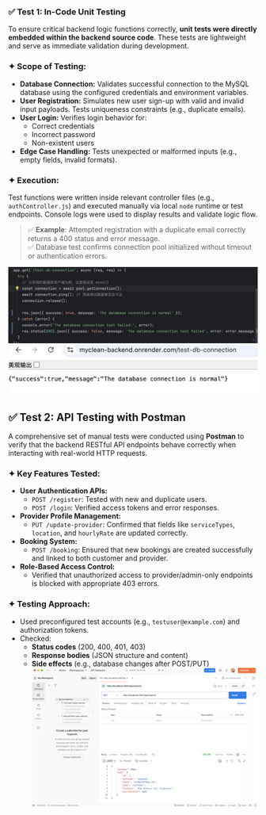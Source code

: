 ### ✅ Test 1: In-Code Unit Testing

To ensure critical backend logic functions correctly, **unit tests were directly embedded within the backend source code**. These tests are lightweight and serve as immediate validation during development.

### ✦ Scope of Testing:
- **Database Connection:** Validates successful connection to the MySQL database using the configured credentials and environment variables.
- **User Registration:** Simulates new user sign-up with valid and invalid input payloads. Tests uniqueness constraints (e.g., duplicate emails).
- **User Login:** Verifies login behavior for:
  - Correct credentials
  - Incorrect password
  - Non-existent users
- **Edge Case Handling:** Tests unexpected or malformed inputs (e.g., empty fields, invalid formats).

### ✦ Execution:
Test functions were written inside relevant controller files (e.g., `authController.js`) and executed manually via local `node` runtime or test endpoints. Console logs were used to display results and validate logic flow.

> ✅ **Example**: Attempted registration with a duplicate email correctly returns a 400 status and error message.  
> ✅ Database test confirms connection pool initialized without timeout or authentication errors.

![1](ToolsDia/Test1.png)
![2](ToolsDia/Test2.png)
## ✅ Test 2: API Testing with Postman

A comprehensive set of manual tests were conducted using **Postman** to verify that the backend RESTful API endpoints behave correctly when interacting with real-world HTTP requests.

### ✦ Key Features Tested:
- **User Authentication APIs:**
  - `POST /register`: Tested with new and duplicate users.
  - `POST /login`: Verified access tokens and error responses.
- **Provider Profile Management:**
  - `PUT /update-provider`: Confirmed that fields like `serviceTypes`, `location`, and `hourlyRate` are updated correctly.
- **Booking System:**
  - `POST /booking`: Ensured that new bookings are created successfully and linked to both customer and provider.
- **Role-Based Access Control:**
  - Verified that unauthorized access to provider/admin-only endpoints is blocked with appropriate 403 errors.

### ✦ Testing Approach:
- Used preconfigured test accounts (e.g., `testuser@example.com`) and authorization tokens.
- Checked:
  - **Status codes** (200, 400, 401, 403)
  - **Response bodies** (JSON structure and content)
  - **Side effects** (e.g., database changes after POST/PUT)
![3](ToolsDia/Test3.png)